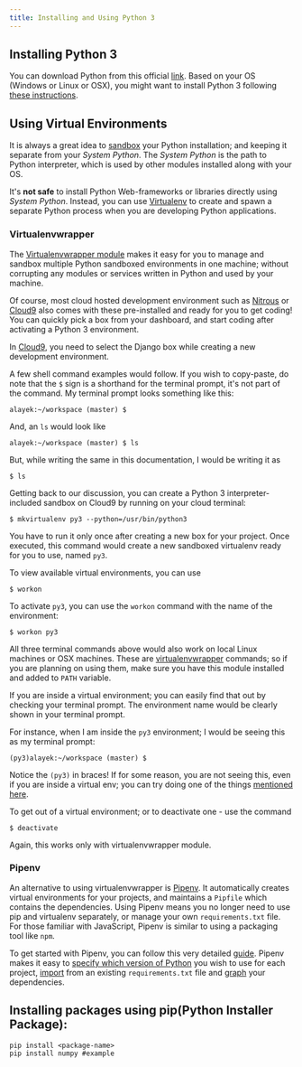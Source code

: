 ```yaml
---
title: Installing and Using Python 3
---
```


## Installing Python 3
You can download Python from this official <a href='https://www.python.org/downloads/' target='_blank' rel='nofollow'>link</a>. Based on your OS (Windows or Linux or OSX), you might want to install Python 3 following <a href='http://docs.python-guide.org/en/latest/starting/installation/' target='_blank' rel='nofollow'>these instructions</a>.

## Using Virtual Environments
It is always a great idea to <a href='https://en.wikipedia.org/wiki/Sandbox_(computer_security)' target='_blank' rel='nofollow'>sandbox</a> your Python installation; and keeping it separate from your _System Python_. The _System Python_ is the path to Python interpreter, which is used by other modules installed along with your OS.

It's **not safe** to install Python Web-frameworks or libraries directly using _System Python_. Instead, you can use <a href='https://virtualenv.readthedocs.org/en/latest/' target='_blank' rel='nofollow'>Virtualenv</a> to create and spawn a separate Python process when you are developing Python applications.

### Virtualenvwrapper
The <a href='https://virtualenvwrapper.readthedocs.org/en/latest/' target='_blank' rel='nofollow'>Virtualenvwrapper module</a> makes it easy for you to manage and sandbox multiple Python sandboxed environments in one machine; without corrupting any modules or services written in Python and used by your machine.

Of course, most cloud hosted development environment such as <a href='https://www.nitrous.io/' target='_blank' rel='nofollow'>Nitrous</a> or <a href='https://c9.io/' target='_blank' rel='nofollow'>Cloud9</a> also comes with these pre-installed and ready for you to get coding! You can quickly pick a box from your dashboard, and start coding after activating a Python 3 environment.

In <a href='https://c9.io/' target='_blank' rel='nofollow'>Cloud9</a>, you need to select the Django box while creating a new development environment.

A few shell command examples would follow. If you wish to copy-paste, do note that the `$` sign is a shorthand for the terminal prompt, it's not part of the command. My terminal prompt looks something like this:

    alayek:~/workspace (master) $

And, an `ls` would look like

    alayek:~/workspace (master) $ ls

But, while writing the same in this documentation, I would be writing it as

    $ ls

Getting back to our discussion, you can create a Python 3 interpreter-included sandbox on Cloud9 by running on your cloud terminal:

    $ mkvirtualenv py3 --python=/usr/bin/python3

You have to run it only once after creating a new box for your project. Once executed, this command would create a new sandboxed virtualenv ready for you to use, named `py3`.

To view available virtual environments, you can use

    $ workon

To activate `py3`, you can use the `workon` command with the name of the environment:

    $ workon py3

All three terminal commands above would also work on local Linux machines or OSX machines. These are <a href='https://virtualenvwrapper.readthedocs.org/en/latest/#introduction' target='_blank' rel='nofollow'>virtualenvwrapper</a> commands; so if you are planning on using them, make sure you have this module installed and added to `PATH` variable.

If you are inside a virtual environment; you can easily find that out by checking your terminal prompt. The environment name would be clearly shown in your terminal prompt.

For instance, when I am inside the `py3` environment; I would be seeing this as my terminal prompt:

    (py3)alayek:~/workspace (master) $

Notice the `(py3)` in braces! If for some reason, you are not seeing this, even if you are inside a virtual env; you can try doing one of the things <a href='http://stackoverflow.com/questions/1871549/python-determine-if-running-inside-virtualenv' target='_blank' rel='nofollow'>mentioned here</a>.

To get out of a virtual environment; or to deactivate one - use the command

    $ deactivate

Again, this works only with virtualenvwrapper module.

### Pipenv

An alternative to using virtualenvwrapper is [Pipenv](https://docs.pipenv.org/). It automatically creates virtual environments for your projects, and maintains a `Pipfile` which contains the dependencies. Using Pipenv means you no longer need to use pip and virtualenv separately, or manage your own `requirements.txt` file. For those familiar with JavaScript, Pipenv is similar to using a packaging tool like `npm`.

To get started with Pipenv, you can follow this very detailed [guide](https://docs.pipenv.org/install.html#installing-pipenv). Pipenv makes it easy to [specify which version of Python](https://docs.pipenv.org/basics.html#specifying-versions-of-python) you wish to use for each project, [import](https://docs.pipenv.org/basics.html#importing-from-requirements-txt) from an existing `requirements.txt` file and [graph](https://docs.pipenv.org/#pipenv-graph) your dependencies.

## Installing packages using pip(Python Installer Package):
    pip install <package-name>
    pip install numpy #example




